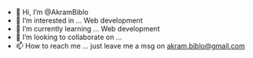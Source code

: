 - 👋 Hi, I’m @AkramBiblo
- 👀 I’m interested in ... Web development
- 🌱 I’m currently learning ... Web development
- 💞️ I’m looking to collaborate on ... 
- 📫 How to reach me ... just leave me a msg on akram.biblo@gmail.com

<!---
AkramBiblo/AkramBiblo is a ✨ special ✨ repository because its `README.md` (this file) appears on your GitHub profile.
You can click the Preview link to take a look at your changes.
--->
